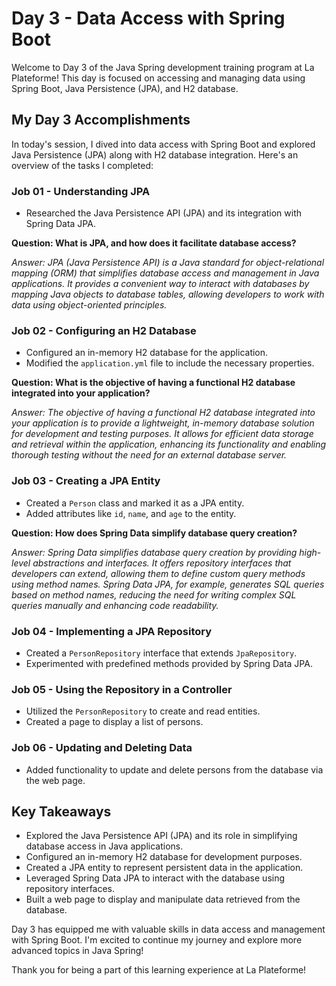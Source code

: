 # Day 3 - Data Access with Spring Boot

Welcome to Day 3 of the Java Spring development training program at La Plateforme! This day is focused on accessing and managing data using Spring Boot, Java Persistence (JPA), and H2 database.

## My Day 3 Accomplishments

In today's session, I dived into data access with Spring Boot and explored Java Persistence (JPA) along with H2 database integration. Here's an overview of the tasks I completed:

### Job 01 - Understanding JPA

- Researched the Java Persistence API (JPA) and its integration with Spring Data JPA.

**Question: What is JPA, and how does it facilitate database access?**

_Answer: JPA (Java Persistence API) is a Java standard for object-relational mapping (ORM) that simplifies database access and management in Java applications. It provides a convenient way to interact with databases by mapping Java objects to database tables, allowing developers to work with data using object-oriented principles._

### Job 02 - Configuring an H2 Database

- Configured an in-memory H2 database for the application.
- Modified the `application.yml` file to include the necessary properties.

**Question: What is the objective of having a functional H2 database integrated into your application?**

_Answer: The objective of having a functional H2 database integrated into your application is to provide a lightweight, in-memory database solution for development and testing purposes. It allows for efficient data storage and retrieval within the application, enhancing its functionality and enabling thorough testing without the need for an external database server._

### Job 03 - Creating a JPA Entity

- Created a `Person` class and marked it as a JPA entity.
- Added attributes like `id`, `name`, and `age` to the entity.

**Question: How does Spring Data simplify database query creation?**

_Answer: Spring Data simplifies database query creation by providing high-level abstractions and interfaces. It offers repository interfaces that developers can extend, allowing them to define custom query methods using method names. Spring Data JPA, for example, generates SQL queries based on method names, reducing the need for writing complex SQL queries manually and enhancing code readability._

### Job 04 - Implementing a JPA Repository

- Created a `PersonRepository` interface that extends `JpaRepository`.
- Experimented with predefined methods provided by Spring Data JPA.

<!-- Job 04 Question will be added here -->

### Job 05 - Using the Repository in a Controller

- Utilized the `PersonRepository` to create and read entities.
- Created a page to display a list of persons.

<!-- Job 05 Question will be added here -->

### Job 06 - Updating and Deleting Data

- Added functionality to update and delete persons from the database via the web page.

<!-- Job 06 Question will be added here -->

## Key Takeaways

- Explored the Java Persistence API (JPA) and its role in simplifying database access in Java applications.
- Configured an in-memory H2 database for development purposes.
- Created a JPA entity to represent persistent data in the application.
- Leveraged Spring Data JPA to interact with the database using repository interfaces.
- Built a web page to display and manipulate data retrieved from the database.

Day 3 has equipped me with valuable skills in data access and management with Spring Boot. I'm excited to continue my journey and explore more advanced topics in Java Spring!

Thank you for being a part of this learning experience at La Plateforme!
